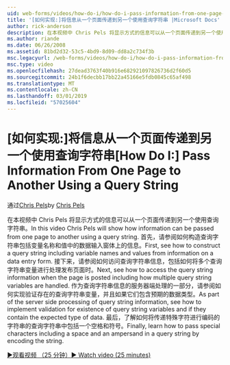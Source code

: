 ```yaml
---
uid: web-forms/videos/how-do-i/how-do-i-pass-information-from-one-page-to-another-using-a-query-string
title: '[如何实现:]将信息从一个页面传递到另一个使用查询字符串 |Microsoft Docs'
author: rick-anderson
description: 在本视频中 Chris Pels 将显示方式的信息可以从一个页面传递到另一个使用查询字符串。 首先，请参阅如何构造中的查询字符串...
ms.author: riande
ms.date: 06/26/2008
ms.assetid: 81bd2d32-53c5-4bd9-8d09-dd8a2c734f3b
msc.legacyurl: /web-forms/videos/how-do-i/how-do-i-pass-information-from-one-page-to-another-using-a-query-string
msc.type: video
ms.openlocfilehash: 27dead3763f40b916e682921097826736d2f60d5
ms.sourcegitcommit: 24b1f6decbb17bb22a45166e5fdb0845c65af498
ms.translationtype: MT
ms.contentlocale: zh-CN
ms.lasthandoff: 03/01/2019
ms.locfileid: "57025604"
---
```

<a name="how-do-i-pass-information-from-one-page-to-another-using-a-query-string"></a><span data-ttu-id="82526-104">[如何实现:]将信息从一个页面传递到另一个使用查询字符串</span><span class="sxs-lookup"><span data-stu-id="82526-104">[How Do I:] Pass Information From One Page to Another Using a Query String</span></span>
====================
<span data-ttu-id="82526-105">通过[Chris Pels](https://twitter.com/chrispels)</span><span class="sxs-lookup"><span data-stu-id="82526-105">by [Chris Pels](https://twitter.com/chrispels)</span></span>

<span data-ttu-id="82526-106">在本视频中 Chris Pels 将显示方式的信息可以从一个页面传递到另一个使用查询字符串。</span><span class="sxs-lookup"><span data-stu-id="82526-106">In this video Chris Pels will show how information can be passed from one page to another using a query string.</span></span> <span data-ttu-id="82526-107">首先，请参阅如何构造查询字符串包括变量名称和值中的数据输入窗体上的信息。</span><span class="sxs-lookup"><span data-stu-id="82526-107">First, see how to construct a query string including variable names and values from information on a data entry form.</span></span> <span data-ttu-id="82526-108">接下来，请参阅如何访问查询字符串信息，包括如何将多个查询字符串变量进行处理发布页面时。</span><span class="sxs-lookup"><span data-stu-id="82526-108">Next, see how to access the query string information when the page is posted including how multiple query string variables are handled.</span></span> <span data-ttu-id="82526-109">作为查询字符串信息的服务器端处理的一部分，请参阅如何实现验证存在的查询字符串变量，并且如果它们包含预期的数据类型。</span><span class="sxs-lookup"><span data-stu-id="82526-109">As part of the server side processing of query string information, see how to implement validation for existence of query string variables and if they contain the expected type of data.</span></span> <span data-ttu-id="82526-110">最后，了解如何将传递特殊字符进行编码的字符串的查询字符串中包括一个空格和符号。</span><span class="sxs-lookup"><span data-stu-id="82526-110">Finally, learn how to pass special characters including a space and an ampersand in a query string by encoding the string.</span></span>

[<span data-ttu-id="82526-111">&#9654;观看视频 （25 分钟）</span><span class="sxs-lookup"><span data-stu-id="82526-111">&#9654; Watch video (25 minutes)</span></span>](https://channel9.msdn.com/Blogs/ASP-NET-Site-Videos/how-do-i-pass-information-from-one-page-to-another-using-a-query-string)
